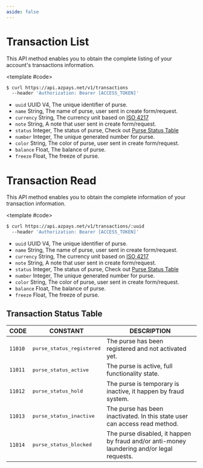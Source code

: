 ```yaml
---
aside: false
---
```



<!--@include: /partials/libraries.md-->

<CodeBox lang="Restful" method="GET" endpoint="/v1/transactions">

# Transaction List

This API method enables you to obtain the complete listing of your account's transactions information.

<!--@include: /partials/authorization.md-->

<template #code>

```bash
$ curl https://api.azpays.net/v1/transactions
  --header 'Authorization: Bearer [ACCESS_TOKEN]'
```

</template>

</CodeBox>

<Response jfile="azpays/transaction/list" >

- `uuid` <span>UUID V4</span>, The unique identifier of purse.  
- `name` <span>String</span>, The name of purse, user sent in create form/request.  
- `currency` <span>String</span>, The currency unit based on [ISO 4217](https://en.wikipedia.org/wiki/ISO_4217)  
- `note` <span>String</span>, A note that user sent in create form/request.  
- `status` <span>Integer</span>, The status of purse, Check out [Purse Status Table](#purse-status-table)  
- `number` <span>Integer</span>, The unique generated number for purse.  
- `color` <span>String</span>, The color of purse, user sent in create form/request.  
- `balance` <span>Float</span>, The balance of purse.  
- `freeze` <span>Float</span>, The freeze of purse.  

</Response>

<CodeBox lang="Restful" method="GET" endpoint="/v1/transactions/:uuid">

# Transaction Read

This API method enables you to obtain the complete information of your transaction information.

<!--@include: /partials/authorization.md-->

<template #code>

```bash
$ curl https://api.azpays.net/v1/transactions/:uuid
  --header 'Authorization: Bearer [ACCESS_TOKEN]'
```

</template>

</CodeBox>

<Response jfile="azpays/transaction/read" >

- `uuid` <span>UUID V4</span>, The unique identifier of purse.
- `name` <span>String</span>, The name of purse, user sent in create form/request.
- `currency` <span>String</span>, The currency unit based on [ISO 4217](https://en.wikipedia.org/wiki/ISO_4217)
- `note` <span>String</span>, A note that user sent in create form/request.
- `status` <span>Integer</span>, The status of purse, Check out [Purse Status Table](#purse-status-table)
- `number` <span>Integer</span>, The unique generated number for purse.
- `color` <span>String</span>, The color of purse, user sent in create form/request.
- `balance` <span>Float</span>, The balance of purse.
- `freeze` <span>Float</span>, The freeze of purse.

</Response>


## Transaction Status Table

| CODE               | CONSTANT                           | DESCRIPTION                                                                                |
|--------------------|------------------------------------|--------------------------------------------------------------------------------------------|
| <code>11010</code> | <pre>purse_status_registered</pre> | The purse has been registered and not activated yet.                                       |
| <code>11011</code> | <pre>purse_status_active</pre>     | The purse is active, full functionality state.                                             |
| <code>11012</code> | <pre>purse_status_hold</pre>       | The purse is temporary is inactive, it happen by fraud system.                             |
| <code>11013</code> | <pre>purse_status_inactive</pre>   | The purse has been inactivated. In this state user can access read method.                 |
| <code>11014</code> | <pre>purse_status_blocked</pre>    | The purse disabled, it happen by fraud and/or anti-money laundering and/or legal requests. |